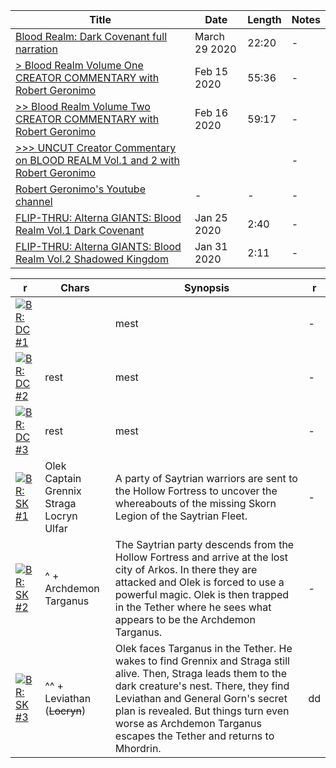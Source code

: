 
Title | Date | Length | Notes
--- | --- | --- | ---
[Blood Realm: Dark Covenant full narration][1] | March 29 2020 | 22:20 | -
[> Blood Realm Volume One CREATOR COMMENTARY with Robert Geronimo][2] | Feb 15 2020 | 55:36 | - 
[>> Blood Realm Volume Two CREATOR COMMENTARY with Robert Geronimo][3] | Feb 16 2020 | 59:17 | -
[>>> UNCUT Creator Commentary on BLOOD REALM Vol.1 and 2 with Robert Geronimo][4] | | | -
[Robert Geronimo's Youtube channel][5] | - | - | -
[FLIP-THRU: Alterna GIANTS: Blood Realm Vol.1 Dark Covenant][6] | Jan 25 2020 | 2:40 | - 
[FLIP-THRU: Alterna GIANTS: Blood Realm Vol.2 Shadowed Kingdom][7]| Jan 31 2020 | 2:11 | -  

[1]: https://www.youtube.com/watch?v=PQe3b3E36zQ
[2]: https://www.youtube.com/watch?v=mYjpJi4Aw0E
[3]: https://www.youtube.com/watch?v=L_XnwLSJNqo
[4]: https://www.youtube.com/watch?v=IvXXihExOFE
[5]: https://www.youtube.com/channel/UCqL4BKxLRftCYbhnfq6bGBw/videos
[6]: https://www.youtube.com/watch?v=8-1WuptZdBA
[7]: https://www.youtube.com/watch?v=aPMj50N4KD8

r | Chars | Synopsis | r
--- | --- | --- | ---
[![BR: DC #1]()]() | | mest | -
[![BR: DC #2](https://files1.comics.org/img/gcd/covers_by_id/1242/w200/1242179.jpg?-8186436589642059227)](https://files1.comics.org//img/gcd/covers_by_id/1242/w400/1242179.jpg?-8186436589642059227) | rest | mest | -
[![BR: DC #3](https://files1.comics.org/img/gcd/covers_by_id/1242/w200/1242180.jpg?6706853557183043415)](https://files1.comics.org/img/gcd/covers_by_id/1242/w400/1242180.jpg?6706853557183043415) | rest | mest | -
[![BR: SK #1](https://files1.comics.org/img/gcd/covers_by_id/1250/w200/1250018.jpg?2958184405311856489)](https://files1.comics.org/img/gcd/covers_by_id/1250/w400/1250018.jpg?2958184405311856489) | Olek <br> Captain Grennix <br> Straga <br> Locryn <br> Ulfar | A party of Saytrian warriors are sent to the Hollow Fortress to uncover the whereabouts of the missing Skorn Legion of the Saytrian Fleet. | -
[![BR: SK #2](https://files1.comics.org//img/gcd/covers_by_id/1270/w200/1270471.jpg?-6723091100165332892)](https://files1.comics.org//img/gcd/covers_by_id/1270/w400/1270471.jpg?-6723091100165332892) | ^ + Archdemon Targanus | The Saytrian party descends from the Hollow Fortress and arrive at the lost city of Arkos. In there they are attacked and Olek is forced to use a powerful magic. Olek is then trapped in the Tether where he sees what appears to be the Archdemon Targanus. | -
[![BR: SK #3](https://files1.comics.org//img/gcd/covers_by_id/1291/w200/1291512.jpg?5158409531662543384)](https://files1.comics.org//img/gcd/covers_by_id/1291/w400/1291512.jpg?5158409531662543384) | ^^ + Leviathan (~~Locryn~~) | Olek faces Targanus in the Tether. He wakes to find Grennix and Straga still alive. Then, Straga leads them to the dark creature's nest. There, they find Leviathan and General Gorn's secret plan is revealed. But things turn even worse as Archdemon Targanus escapes the Tether and returns to Mhordrin. | dd
